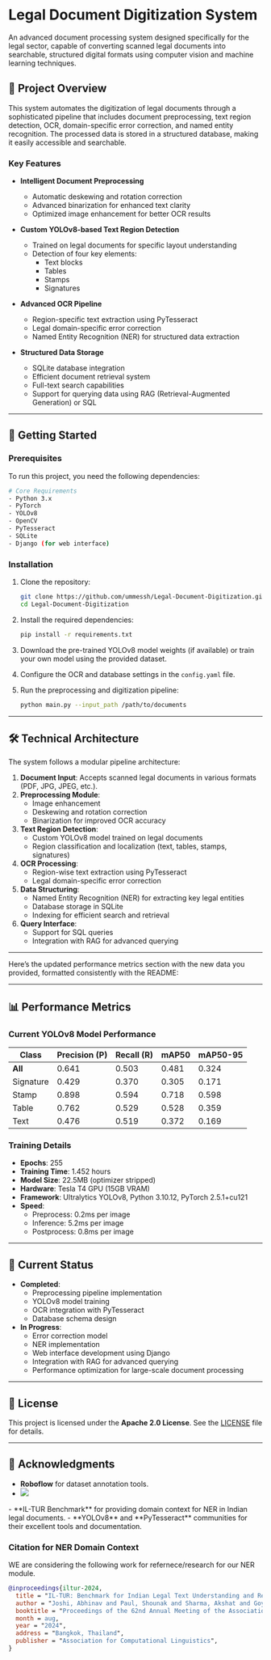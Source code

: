 # Legal Document Digitization System

An advanced document processing system designed specifically for the legal sector, capable of converting scanned legal documents into searchable, structured digital formats using computer vision and machine learning techniques.

## 🎯 Project Overview

This system automates the digitization of legal documents through a sophisticated pipeline that includes document preprocessing, text region detection, OCR, domain-specific error correction, and named entity recognition. The processed data is stored in a structured database, making it easily accessible and searchable.

### Key Features

- **Intelligent Document Preprocessing**
  - Automatic deskewing and rotation correction
  - Advanced binarization for enhanced text clarity
  - Optimized image enhancement for better OCR results

- **Custom YOLOv8-based Text Region Detection**
  - Trained on legal documents for specific layout understanding
  - Detection of four key elements:
    - Text blocks
    - Tables
    - Stamps
    - Signatures

- **Advanced OCR Pipeline**
  - Region-specific text extraction using PyTesseract
  - Legal domain-specific error correction
  - Named Entity Recognition (NER) for structured data extraction

- **Structured Data Storage**
  - SQLite database integration
  - Efficient document retrieval system
  - Full-text search capabilities
  - Support for querying data using RAG (Retrieval-Augmented Generation) or SQL

---

## 🚀 Getting Started

### Prerequisites

To run this project, you need the following dependencies:

```bash
# Core Requirements
- Python 3.x
- PyTorch
- YOLOv8
- OpenCV
- PyTesseract
- SQLite
- Django (for web interface)
```

### Installation

1. Clone the repository:
   ```bash
   git clone https://github.com/ummessh/Legal-Document-Digitization.git
   cd Legal-Document-Digitization
   ```

2. Install the required dependencies:
   ```bash
   pip install -r requirements.txt
   ```

3. Download the pre-trained YOLOv8 model weights (if available) or train your own model using the provided dataset.

4. Configure the OCR and database settings in the `config.yaml` file.

5. Run the preprocessing and digitization pipeline:
   ```bash
   python main.py --input_path /path/to/documents
   ```

---

## 🛠️ Technical Architecture

The system follows a modular pipeline architecture:

1. **Document Input**: Accepts scanned legal documents in various formats (PDF, JPG, JPEG, etc.).
2. **Preprocessing Module**:
   - Image enhancement
   - Deskewing and rotation correction
   - Binarization for improved OCR accuracy
3. **Text Region Detection**:
   - Custom YOLOv8 model trained on legal documents
   - Region classification and localization (text, tables, stamps, signatures)
4. **OCR Processing**:
   - Region-wise text extraction using PyTesseract
   - Legal domain-specific error correction
5. **Data Structuring**:
   - Named Entity Recognition (NER) for extracting key legal entities
   - Database storage in SQLite
   - Indexing for efficient search and retrieval
6. **Query Interface**:
   - Support for SQL queries
   - Integration with RAG for advanced querying

---

Here’s the updated performance metrics section with the new data you provided, formatted consistently with the README:

---

## 📊 Performance Metrics

### Current YOLOv8 Model Performance

| Class      | Precision (P) | Recall (R) | mAP50  | mAP50-95 |
|------------|---------------|------------|--------|----------|
| **All**    | 0.641         | 0.503      | 0.481  | 0.324    |
| Signature  | 0.429         | 0.370      | 0.305  | 0.171    |
| Stamp      | 0.898         | 0.594      | 0.718  | 0.598    |
| Table      | 0.762         | 0.529      | 0.528  | 0.359    |
| Text       | 0.476         | 0.519      | 0.372  | 0.169    |

### Training Details
- **Epochs**: 255
- **Training Time**: 1.452 hours
- **Model Size**: 22.5MB (optimizer stripped)
- **Hardware**: Tesla T4 GPU (15GB VRAM)
- **Framework**: Ultralytics YOLOv8, Python 3.10.12, PyTorch 2.5.1+cu121
- **Speed**:
  - Preprocess: 0.2ms per image
  - Inference: 5.2ms per image
  - Postprocess: 0.8ms per image

---
## 🔄 Current Status

- **Completed**:
  - Preprocessing pipeline implementation
  - YOLOv8 model training
  - OCR integration with PyTesseract
  - Database schema design
- **In Progress**:
  - Error correction model
  - NER implementation
  - Web interface development using Django
  - Integration with RAG for advanced querying
  - Performance optimization for large-scale document processing

---

## 📝 License

This project is licensed under the **Apache 2.0 License**. See the [LICENSE](https://github.com/ummessh/Legal-Document-Digitization/blob/main/LICENSE) file for details.

---

## 🙏 Acknowledgments

- **Roboflow** for dataset annotation tools.
- <a href="https://universe.roboflow.com/major-a0zsb/documents-dataset-yygxz">
    <img src="https://app.roboflow.com/images/download-dataset-badge.svg"></img>
</a>
- **IL-TUR Benchmark** for providing domain context for NER in Indian legal documents.
- **YOLOv8** and **PyTesseract** communities for their excellent tools and documentation.

### Citation for NER Domain Context

WE are considering the following work for refernece/research for our NER module.

```bibtex
@inproceedings{iltur-2024,
  title = "IL-TUR: Benchmark for Indian Legal Text Understanding and Reasoning",
  author = "Joshi, Abhinav and Paul, Shounak and Sharma, Akshat and Goyal, Pawan and Ghosh, Saptarshi and Modi, Ashutosh",
  booktitle = "Proceedings of the 62nd Annual Meeting of the Association for Computational Linguistics (Volume 1: Long Papers)",
  month = aug,
  year = "2024",
  address = "Bangkok, Thailand",
  publisher = "Association for Computational Linguistics",
}
```
